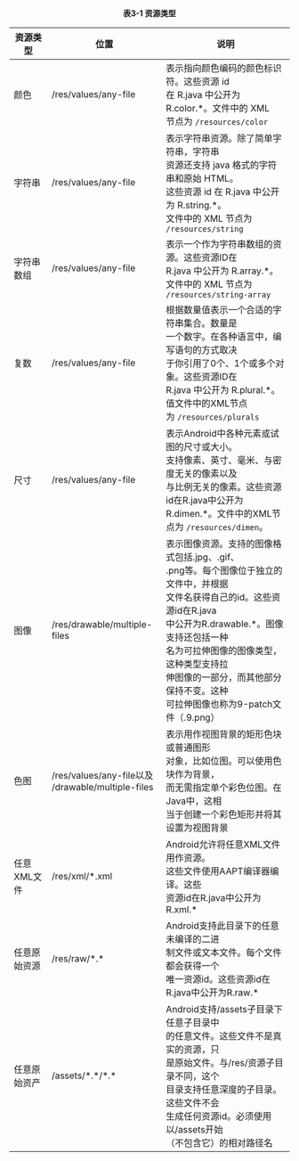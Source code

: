 <center><b>表3-1 资源类型</b></center>

| 资源类型     | 位置                                                  | 说明                                                         |
| ------------ | ----------------------------------------------------- | ------------------------------------------------------------ |
| 颜色         | /res/values/any-file                                  | 表示指向颜色编码的颜色标识符。这些资源 id<br/> 在 R.java 中公开为 R.color.*。文件中的 XML <br/>节点为 `/resources/color` |
| 字符串       | /res/values/any-file                                  | 表示字符串资源。除了简单字符串，字符串<br/>资源还支持 java 格式的字符串和原始 HTML。<br/>这些资源 id 在 R.java 中公开为 R.string.*。<br/>文件中的 XML 节点为 `/resources/string` |
| 字符串数组   | /res/values/any-file                                  | 表示一个作为字符串数组的资源。这些资源ID在<br/> R.java 中公开为 R.array.*。文件中的 XML 节点为 <br/>`/resources/string-array` |
| 复数         | /res/values/any-file                                  | 根据数量值表示一个合适的字符串集合。数量是<br/>一个数字。在各种语言中，编写语句的方式取决<br/>于你引用了0个、1个或多个对象。这些资源ID在<br/>R.java 中公开为 R.plural.*。值文件中的XML节点<br/>为 `/resources/plurals` |
| 尺寸         | /res/values/any-file                                  | 表示Android中各种元素或试图的尺寸或大小。<br/>支持像素、英寸、毫米、与密度无关的像素以及<br/>与比例无关的像素。这些资源id在R.java中公开为<br/>R.dimen.*。文件中的XML节点为 `/resources/dimen`。 |
| 图像         | /res/drawable/multiple-files                          | 表示图像资源。支持的图像格式包括.jpg、.gif、<br/>.png等。每个图像位于独立的文件中，并根据<br/>文件名获得自己的id。这些资源id在R.java<br/>中公开为R.drawable.*。图像支持还包括一种<br/>名为可拉伸图像的图像类型，这种类型支持拉<br/>伸图像的一部分，而其他部分保持不变。这种<br/>可拉伸图像也称为9-patch文件（.9.png） |
| 色图         | /res/values/any-file以及<br/>/drawable/multiple-files | 表示用作视图背景的矩形色块或普通图形<br/>对象，比如位图。可以使用色块作为背景，<br/>而无需指定单个彩色位图。在Java中，这相<br/>当于创建一个彩色矩形并将其设置为视图背景 |
| 任意XML文件  | /res/xml/*.xml                                        | Android允许将任意XML文件用作资源。<br/>这些文件使用AAPT编译器编译。这些<br/>资源id在R.java中公开为R.xml.* |
| 任意原始资源 | /res/raw/\*.\*                                        | Android支持此目录下的任意未编译的二进<br/>制文件或文本文件。每个文件都会获得一个<br/>唯一资源id。这些资源id在R.java中公开为R.raw.* |
| 任意原始资产 | /assets/\*.\*/\*.\*                                   | Android支持/assets子目录下任意子目录中<br/>的任意文件。这些文件不是真实的资源，只<br/>是原始文件。与/res/资源子目录不同，这个<br/>目录支持任意深度的子目录。这些文件不会<br/>生成任何资源id。必须使用以/assets开始<br/>（不包含它）的相对路径名 |


